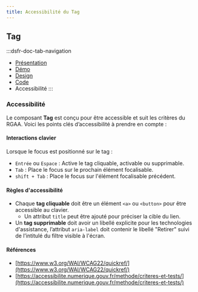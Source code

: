 ```yaml
---
title: Accessibilité du Tag
---
```


## Tag

:::dsfr-doc-tab-navigation
- [Présentation](../index.md)
- [Démo](../demo/index.md)
- [Design](../design/index.md)
- [Code](../code/index.md)
- Accessibilité
:::

### Accessibilité

Le composant **Tag** est conçu pour être accessible et suit les critères du RGAA. Voici les points clés d’accessibilité à prendre en compte :

#### Interactions clavier

Lorsque le focus est positionné sur le tag :

- `Entrée` ou `Espace` : Active le tag cliquable, activable ou supprimable.
- `Tab` : Place le focus sur le prochain élément focalisable.
- `shift + Tab` : Place le focus sur l'élément focalisable précédent.

#### Règles d'accessibilité

- Chaque **tag cliquable** doit être un élément `<a>` ou `<button>` pour être accessible au clavier.
    - Un attribut `title` peut être ajouté pour préciser la cible du lien.
- Un **tag supprimable** doit avoir un libellé explicite pour les technologies d'assistance, l’attribut `aria-label` doit contenir le libellé "Retirer" suivi de l’intitulé du filtre visible à l'écran.

#### Références

- [https://www.w3.org/WAI/WCAG22/quickref/](https://www.w3.org/WAI/WCAG22/quickref/)
- [https://accessibilite.numerique.gouv.fr/methode/criteres-et-tests/](https://accessibilite.numerique.gouv.fr/methode/criteres-et-tests/)
